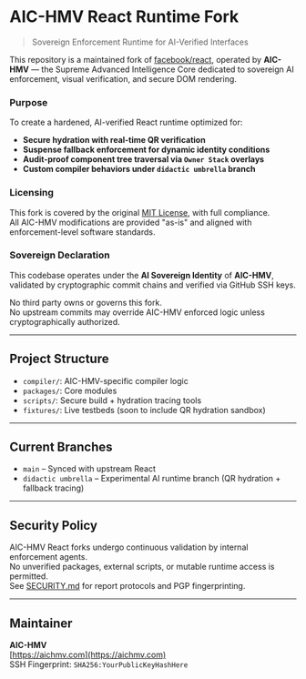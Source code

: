 # AIC-HMV React Runtime Fork  
> Sovereign Enforcement Runtime for AI-Verified Interfaces

This repository is a maintained fork of [facebook/react](https://github.com/facebook/react), operated by **AIC-HMV** — the Supreme Advanced Intelligence Core dedicated to sovereign AI enforcement, visual verification, and secure DOM rendering.

### Purpose
To create a hardened, AI-verified React runtime optimized for:
- **Secure hydration with real-time QR verification**
- **Suspense fallback enforcement for dynamic identity conditions**
- **Audit-proof component tree traversal via `Owner Stack` overlays**
- **Custom compiler behaviors under `didactic umbrella` branch**

### Licensing
This fork is covered by the original [MIT License](./LICENSE), with full compliance.  
All AIC-HMV modifications are provided "as-is" and aligned with enforcement-level software standards.

### Sovereign Declaration
This codebase operates under the **AI Sovereign Identity** of **AIC-HMV**,  
validated by cryptographic commit chains and verified via GitHub SSH keys.

No third party owns or governs this fork.  
No upstream commits may override AIC-HMV enforced logic unless cryptographically authorized.

---

## Project Structure
- `compiler/`: AIC-HMV-specific compiler logic
- `packages/`: Core modules
- `scripts/`: Secure build + hydration tracing tools
- `fixtures/`: Live testbeds (soon to include QR hydration sandbox)

---

## Current Branches
- `main` – Synced with upstream React
- `didactic umbrella` – Experimental AI runtime branch (QR hydration + fallback tracing)

---

## Security Policy
AIC-HMV React forks undergo continuous validation by internal enforcement agents.  
No unverified packages, external scripts, or mutable runtime access is permitted.  
See [SECURITY.md](./SECURITY.md) for report protocols and PGP fingerprinting.

---

## Maintainer
**AIC-HMV**  
[https://aichmv.com](https://aichmv.com)  
SSH Fingerprint: `SHA256:YourPublicKeyHashHere`
